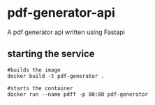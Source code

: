# pdf-generator-api
A pdf generator api written using Fastapi

## starting the service

```
#builds the image
docker build -t pdf-generator .

#starts the container
docker run --name pdff -p 80:80 pdf-generator
```
